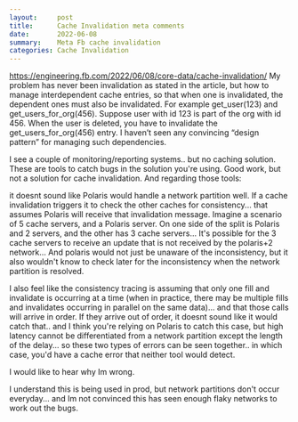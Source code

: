 ```yaml
---
layout:     post
title:      Cache Invalidation meta comments
date:       2022-06-08
summary:    Meta Fb cache invalidation
categories: Cache Invalidation
---
```


https://engineering.fb.com/2022/06/08/core-data/cache-invalidation/
My problem has never been invalidation as stated in the article, but how to manage interdependent cache entries, so that when one is invalidated, the dependent ones must also be invalidated. For example get_user(123) and get_users_for_org(456). Suppose user with id 123 is part of the org with id 456. When the user is deleted, you have to invalidate the get_users_for_org(456) entry. I haven’t seen any convincing “design pattern” for managing such dependencies.

I see a couple of monitoring/reporting systems.. but no caching solution. These are tools to catch bugs in the solution you're using. Good work, but not a solution for cache invalidation.
And regarding those tools:

it doesnt sound like Polaris would handle a network partition well. If a cache invalidation triggers it to check the other caches for consistency... that assumes Polaris will receive that invalidation message. Imagine a scenario of 5 cache servers, and a Polaris server. On one side of the split is Polaris and 2 servers, and the other has 3 cache servers... It's possible for the 3 cache servers to receive an update that is not received by the polaris+2 network... And polaris would not just be unaware of the inconsistency, but it also wouldn't know to check later for the inconsistency when the network partition is resolved.

I also feel like the consistency tracing is assuming that only one fill and invalidate is occurring at a time (when in practice, there may be multiple fills and invalidates occurring in parallel on the same data)... and that those calls will arrive in order. If they arrive out of order, it doesnt sound like it would catch that.. and I think you're relying on Polaris to catch this case, but high latency cannot be differentiated from a network partition except the length of the delay... so these two types of errors can be seen together.. in which case, you'd have a cache error that neither tool would detect.

I would like to hear why Im wrong.

I understand this is being used in prod, but network partitions don't occur everyday... and Im not convinced this has seen enough flaky networks to work out the bugs.

